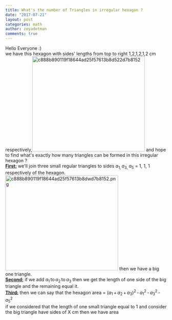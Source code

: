 ```yaml
---
title: What's the number of Triangles in irregular hexagon ?
date: "2017-07-21"
layout: post
categories: math
author: zeyadetman
comments: true
---
```


<div dir="ltr">Hello Everyone :)</div>

<div dir="ltr"></div>

<div dir="ltr">we have this hexagon with sides' lengths from top to right 1,2,1,2,1,2 cm respectively,<img class=" size-full wp-image-1416 aligncenter img-fluid" src="https://zeyadetman.files.wordpress.com/2016/10/c888b890119f18644ad25f57613b8d522d7b8152.png" alt="c888b890119f18644ad25f57613b8d522d7b8152" width="352" height="298" /> and hope to find what's exactly how many triangles can be formed in this irregular hexagon ?</div>

<div dir="ltr"></div>

<div dir="ltr"><strong><span style="text-decoration:underline;">First:</span></strong> we'll join three small regular triangles to sides <i>a</i><sub class="lower-index">1,</sub> <i>a</i><sub class="lower-index">3, </sub><i>a</i><sub class="lower-index">5</sub> = 1, 1, 1 respectively of the hexagon.<img class=" size-full wp-image-1431 aligncenter img-fluid" src="https://zeyadetman.files.wordpress.com/2016/10/c888b890119f18644ad25f57613b8dwd7b8152.png" alt="c888b890119f18644ad25f57613b8dwd7b8152.png" width="352" height="298" /> then we have a big one triangle.</div>

<div dir="ltr"></div>

<div dir="ltr"><span style="text-decoration:underline;"><strong>Second:</strong></span>  if we add <i>a</i><sub class="lower-index">1</sub> to <i>a</i><sub class="lower-index">2</sub> to <i>a</i><sub class="lower-index">3</sub> then we get the length of one side of the big triangle and the remaining equal it.</div>

<div dir="ltr"></div>

<div dir="ltr"><strong><span style="text-decoration:underline;">Third:</span></strong>  then we can say that the hexagon area = (<i>a</i><sub class="lower-index">1</sub> + <i>a</i><sub class="lower-index">2</sub> + <i>a</i><sub class="lower-index">3</sub>)<sup class="upper-index">2</sup> - <i>a</i><sub class="lower-index">1</sub><sup class="upper-index">2</sup> - <i>a</i><sub class="lower-index">3</sub><sup class="upper-index">2</sup> - <i>a</i><sub class="lower-index">5</sub><sup class="upper-index">2 </sup></div>

<div dir="ltr">if we considered that the length of one small triangle equal to 1 and consider the big triangle have sides of X cm then we have area</div>
